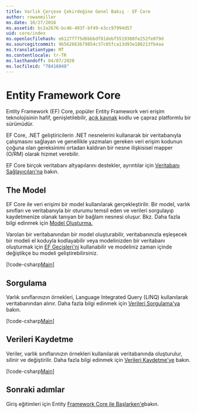 ```yaml
---
title: Varlık Çerçeve Çekirdeğine Genel Bakış - EF Core
author: rowanmiller
ms.date: 10/27/2016
ms.assetid: bc2a2676-bc46-493f-bf49-e3cc97994d57
uid: core/index
ms.openlocfilehash: e6127f775d6bbbdf81debf5519388fe252fe079d
ms.sourcegitcommit: 9b562663679854c37c05fca13d93e180213fb4aa
ms.translationtype: MT
ms.contentlocale: tr-TR
ms.lasthandoff: 04/07/2020
ms.locfileid: "78416848"
---
```

# <a name="entity-framework-core"></a>Entity Framework Core

Entity Framework (EF) Core, popüler Entity Framework veri erişim teknolojisinin hafif, genişletilebilir, [açık kaynak](https://github.com/aspnet/EntityFrameworkCore) kodlu ve çapraz platformlu bir sürümüdür.

EF Core, .NET geliştiricilerin .NET nesnelerini kullanarak bir veritabanıyla çalışmasını sağlayan ve genellikle yazmaları gereken veri erişim kodunun çoğuna olan gereksinimi ortadan kaldıran bir nesne ilişkisisel mapper (O/RM) olarak hizmet verebilir.

EF Core birçok veritabanı altyapılarını destekler, ayrıntılar için [Veritabanı Sağlayıcıları'na](providers/index.md) bakın.

## <a name="the-model"></a>The Model

EF Core ile veri erişimi bir model kullanılarak gerçekleştirilir. Bir model, varlık sınıfları ve veritabanıyla bir oturumu temsil eden ve verileri sorgulayıp kaydetmenize olanak tanıyan bir bağlam nesnesi oluşur. Bkz. Daha fazla bilgi edinmek için [Model Oluşturma.](modeling/index.md)

Varolan bir veritabanından bir model oluşturabilir, veritabanınızla eşleşecek bir modeli el koduyla kodlayabilir veya modelinizden bir veritabanı oluşturmak için [EF Geçişleri'ni](managing-schemas/migrations/index.md) kullanabilir ve modeliniz zaman içinde değiştikçe bu modeli geliştirebilirsiniz.

[!code-csharp[Main](../../samples/core/Intro/Model.cs)]

## <a name="querying"></a>Sorgulama

Varlık sınıflarınızın örnekleri, Language Integrated Query (LINQ) kullanılarak veritabanından alınır. Daha fazla bilgi edinmek için [Verileri Sorgulama'ya](querying/index.md) bakın.

[!code-csharp[Main](../../samples/core/Intro/Program.cs#Querying)]

## <a name="saving-data"></a>Verileri Kaydetme

Veriler, varlık sınıflarınızın örnekleri kullanılarak veritabanında oluşturulur, silinir ve değiştirilir. Daha fazla bilgi edinmek için [Verileri Kaydetme'ye](saving/index.md) bakın.

[!code-csharp[Main](../../samples/core/Intro/Program.cs#SavingData)]

## <a name="next-steps"></a>Sonraki adımlar

Giriş eğitimleri için Entity [Framework Core ile Başlarken'e](get-started/index.md)bakın.
